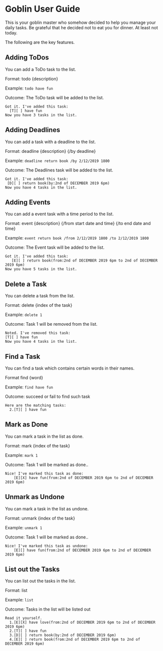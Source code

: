 # Goblin User Guide

This is your goblin master who somehow 
decided to help you manage your daily tasks. 
Be grateful that he decided not to eat you 
for dinner. At least not today.


The following are the key features.
## Adding ToDos

You can add a ToDo task to the list.

Format: todo {description}

Example: `todo have fun`

Outcome: The ToDo task will be added to the list.
```
Got it. I've added this task: 
  [T][ ] have fun
Now you have 3 tasks in the list.
```

## Adding Deadlines

You can add a task with a deadline  to the list.

Format: deadline {description} {/by deadline}

Example: `deadline return book /by 2/12/2019 1800`

Outcome: The Deadlines task will be added to the list.
```
Got it. I've added this task: 
 [D][ ] return book(by:2nd of DECEMBER 2019 6pm)
Now you have 4 tasks in the list.
```


## Adding Events

You can add a event task with a time period to the list.

Format: event {description} 
{/from start date and time} {/to end date and time} 

Example: `event return book /from 2/12/2019 1800 /to 2/12/2019 1800`

Outcome: The Event task will be added to the list.
```
Got it. I've added this task:
   [E][ ] return book(from:2nd of DECEMBER 2019 6pm to 2nd of DECEMBER 2019 6pm)
Now you have 5 tasks in the list.
```
## Delete a Task
You can delete a task from the list.

Format: delete {index of the task}

Example: `delete 1`

Outcome: Task 1 will be removed from the list.
```
Noted. I've removed this task:
[T][ ] have fun
Now you have 4 tasks in the list.
```
## Find a Task
You can find a task which contains certain words in their names.

Format find {word}

Example: `find have fun`

Outcome: succeed or fail to find such task
```
Here are the matching tasks:
  2.[T][ ] have fun
```

## Mark as Done
You can mark a task in the list as done.

Format: mark {index of the task}

Example: `mark 1`

Outcome: Task 1 will be marked as done..
```
Nice! I've marked this task as done: 
	[E][X] have fun(from:2nd of DECEMBER 2019 6pm to 2nd of DECEMBER 2019 6pm)
```
## Unmark as Undone
You can mark a task in the list as undone.

Format: unmark {index of the task}

Example: `unmark 1`

Outcome: Task 1 will be marked as done..
```
Nice! I've marked this task as undone: 
	[E][] have fun(from:2nd of DECEMBER 2019 6pm to 2nd of DECEMBER 2019 6pm)
```
## List out the Tasks
You can list out the tasks in the list.

Format: list

Example: `list`

Outcome: Tasks in the list will be listed out
```
Read it yourself.
  1.[E][X] have love(from:2nd of DECEMBER 2019 6pm to 2nd of DECEMBER 2019 6pm)
  2.[T][ ] have fun
  3.[D][ ] return book(by:2nd of DECEMBER 2019 6pm)
  4.[E][ ] return book(from:2nd of DECEMBER 2019 6pm to 2nd of DECEMBER 2019 6pm)
```
